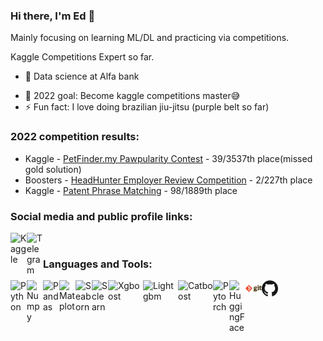 ### Hi there, I'm Ed 👋

Mainly focusing on learning ML/DL and practicing via competitions.</br>

Kaggle Competitions Expert so far.</br>

- 👷 Data science at Alfa bank 
<!-- - 🎯 Predicting decline reasons of reviews <a href="https://boosters.pro/championship/HeadHunter/overview">HeadHunter Employer Review Competition</a> right now -->
- 👀 2022 goal: Become kaggle competitions master😅
- ⚡ Fun fact: I love doing brazilian jiu-jitsu (purple belt so far)

### 2022 competition results:
- Kaggle - <a href="https://www.kaggle.com/c/petfinder-pawpularity-score">PetFinder.my Pawpularity Contest</a> - 39/3537th place(missed gold solution)
- Boosters - <a href="https://boosters.pro/championship/HeadHunter/rating/employer_review_2">HeadHunter Employer Review Competition</a> - 2/227th place
- Kaggle - <a href="https://www.kaggle.com/competitions/us-patent-phrase-to-phrase-matching">Patent Phrase Matching</a> - 98/1889th place


### Social media and public profile links:

[<img align="left" alt="Kaggle" width="26px" src="https://img.icons8.com/windows/50/000000/kaggle.png" />][kaggle]
[<img align="left" alt="Telegram" width="26px" src="https://pics.freeicons.io/uploads/icons/png/1766858341556105723-512.png" />][telegram]

<br/>

### Languages and Tools:

<img align="left" alt="Python" width="26px" src="https://cdn.icon-icons.com/icons2/2699/PNG/512/python_logo_icon_168886.png" />
<img align="left" alt="Numpy" width="26px" src="https://cdn.icon-icons.com/icons2/2148/PNG/512/numpy_icon_132145.png" />
<img align="left" alt="Pandas" width="26px" src="https://upload.wikimedia.org/wikipedia/commons/thumb/2/22/Pandas_mark.svg/1200px-Pandas_mark.svg.png" />
<img align="left" alt="Matplot" width="26px" src="https://upload.wikimedia.org/wikipedia/commons/thumb/0/01/Created_with_Matplotlib-logo.svg/1200px-Created_with_Matplotlib-logo.svg.png" />
<img align="left" alt="Seaborn" width="26px" src="https://avatars.githubusercontent.com/u/22799945?s=200&v=4" />
<img align="left" alt="Sclearn" width="26px" src="https://neurohive.io/wp-content/uploads/2019/06/1200px-Scikit_learn_logo_small.svg.png" />
<img align="left" alt="Xgboost" width="56px" src="https://mljar.com/images/machine-learning/xgboost_v2.png" />
<img align="left" alt="Lightgbm" width="56px" src="https://repository-images.githubusercontent.com/64991887/dc855780-e34b-11ea-9ab8-e08ca33288b0" />
<img align="left" alt="Catboost" width="56px" src="https://mljar.com/images/machine-learning/catboost.png" />
<img align="left" alt="Pytorch" width="26px" src="https://pytorch.org/assets/images/pytorch-logo.png" />
<img align="left" alt="HuggingFace" width="26px" src="https://aws1.discourse-cdn.com/standard14/uploads/hellohellohello/original/1X/67a2c0590affeba7880ebeb46a115d863972d8ba.png" />
<img align="left" alt="Git" width="26px" src="https://raw.githubusercontent.com/github/explore/80688e429a7d4ef2fca1e82350fe8e3517d3494d/topics/git/git.png" />
<img align="left" alt="GitHub" width="26px" src="https://raw.githubusercontent.com/github/explore/78df643247d429f6cc873026c0622819ad797942/topics/github/github.png" />


[kaggle]: https://www.kaggle.com/edyanakov
[telegram]: https://t.me/edyanakov
<!--
**Edyanakov/Edyanakov** is a ✨ _special_ ✨ repository because its `README.md` (this file) appears on your GitHub profile
